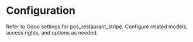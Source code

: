 # Configuration

Refer to Odoo settings for pos_restaurant_stripe. Configure related models, access rights, and options as needed.
